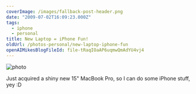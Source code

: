 ```yaml
---
coverImage: /images/fallback-post-header.png
date: "2009-07-02T16:09:23.000Z"
tags:
  - iphone
  - personal
title: New Laptop = iPhone Fun!
oldUrl: /photos-personal/new-laptop-iphone-fun
openAIMikesBlogFileId: file-tRaqIOaAP6uqmwQmAdYU4vj4
---
```


![photo](https://www.mikecann.blog/wp-content/uploads/2009/07/photo.jpg "photo")

Just acquired a shiny new 15" MacBook Pro, so I can do some iPhone stuff, yey :D
